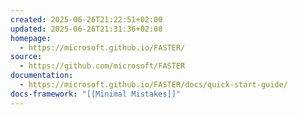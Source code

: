 ```yaml
---
created: 2025-06-26T21:22:51+02:00
updated: 2025-06-26T21:31:36+02:00
homepage:
  - https://microsoft.github.io/FASTER/
source:
  - https://github.com/microsoft/FASTER
documentation:
  - https://microsoft.github.io/FASTER/docs/quick-start-guide/
docs-framework: "[[Minimal Mistakes]]"
---
```

